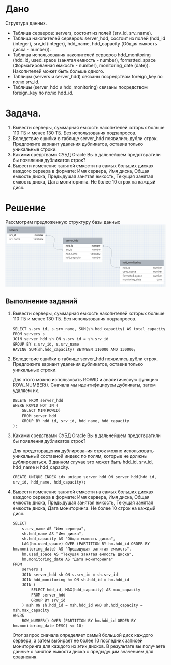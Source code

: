 # Дано
Структура данных.
* Таблица серверов: servers, состоит из полей (srv_id, srv_name).
* Таблица накопителей серверов: server_hdd, состоит из полей (hdd_id (integer), srv_id
(integer), hdd_name, hdd_capacity (Общая емкость диска - number)).
* Таблица использования накопителей серверов hdd_monitoring (hdd_id, used_space
(занятая емкость - number), formatted_space (Форматированная емкость - number),
monitoring_date (date)).
Накопителей может быть больше одного.
* Таблицы (servers и server_hdd) связаны посредством foreign_key по полю srv_id.
* Таблицы (server_hdd и hdd_monitoring) связаны посредством foreign_key по полю hdd_id.
# Задача.
1. Вывести серверы, суммарная емкость накопителей которых больше 110 ТБ и менее 130
ТБ. Без использования подзапросов.
2. Вследствие ошибки в таблице server_hdd появились дубли строк.
Предложите вариант удаления дубликатов, оставив только уникальные строки.
3. Какими средствами СУБД Oracle Вы в дальнейшем предотвратили бы появления
дубликатов строк?
4. Вывести изменение занятой емкости на самых больших дисках каждого сервера в
формате:
Имя сервера, Имя диска, Общая емкость диска, Предыдущая занятая емкость, Текущая
занятая емкость диска, Дата мониторинга.
Не более 10 строк на каждый диск.
# Решение
Рассмотрим предложенную структуру базы данных
![Таблицы](tables.png)

## Выполнение заданий
1. Вывести серверы, суммарная емкость накопителей которых больше 110 ТБ и менее 130 ТБ. Без использования подзапросов.
    ```postgres
    SELECT s.srv_id, s.srv_name, SUM(sh.hdd_capacity) AS total_capacity
    FROM servers s
    JOIN server_hdd sh ON s.srv_id = sh.srv_id
    GROUP BY s.srv_id, s.srv_name
    HAVING SUM(sh.hdd_capacity) BETWEEN 110000 AND 130000;
    ```
2. Вследствие ошибки в таблице server_hdd появились дубли строк. Предложите вариант удаления дубликатов, оставив только уникальные строки.
    
    Для этого можно использовать ROWID и аналитическую функцию ROW_NUMBER(). Сначала мы идентифицируем дубликаты, затем удаляем их.
    ```postgres
    DELETE FROM server_hdd
    WHERE ROWID NOT IN (
        SELECT MIN(ROWID)
        FROM server_hdd
        GROUP BY hdd_id, srv_id, hdd_name, hdd_capacity
    );
    ```
3. Какими средствами СУБД Oracle Вы в дальнейшем предотвратили бы появления дубликатов строк?

    Для предотвращения дублирования строк можно использовать уникальный составной индекс по полям, которые не должны дублироваться. В данном случае это может быть hdd_id, srv_id, hdd_name и hdd_capacity.

    ```postgres
    CREATE UNIQUE INDEX idx_unique_server_hdd ON server_hdd(hdd_id, srv_id, hdd_name, hdd_capacity);
    ```
4. Вывести изменение занятой емкости на самых больших дисках каждого сервера в формате: Имя сервера, Имя диска, Общая емкость диска, Предыдущая занятая емкость, Текущая занятая емкость диска, Дата мониторинга. Не более 10 строк на каждый диск.
    ```postgres
    SELECT 
        s.srv_name AS "Имя сервера", 
        sh.hdd_name AS "Имя диска", 
        sh.hdd_capacity AS "Общая емкость диска",
        LAG(hm.used_space) OVER (PARTITION BY hm.hdd_id ORDER BY hm.monitoring_date) AS "Предыдущая занятая емкость",
        hm.used_space AS "Текущая занятая емкость диска",
        hm.monitoring_date AS "Дата мониторинга"
    FROM 
        servers s
        JOIN server_hdd sh ON s.srv_id = sh.srv_id
        JOIN hdd_monitoring hm ON sh.hdd_id = hm.hdd_id
        JOIN (
            SELECT hdd_id, MAX(hdd_capacity) AS max_capacity
            FROM server_hdd
            GROUP BY srv_id
        ) msh ON sh.hdd_id = msh.hdd_id AND sh.hdd_capacity = msh.max_capacity
    WHERE 
        ROW_NUMBER() OVER (PARTITION BY hm.hdd_id ORDER BY hm.monitoring_date DESC) <= 10;
    ```
    Этот запрос сначала определяет самый большой диск каждого сервера, а затем выбирает не более 10 последних записей мониторинга для каждого из этих дисков. В результате вы получаете данные о занятой емкости диска с предыдущим значением для сравнения.